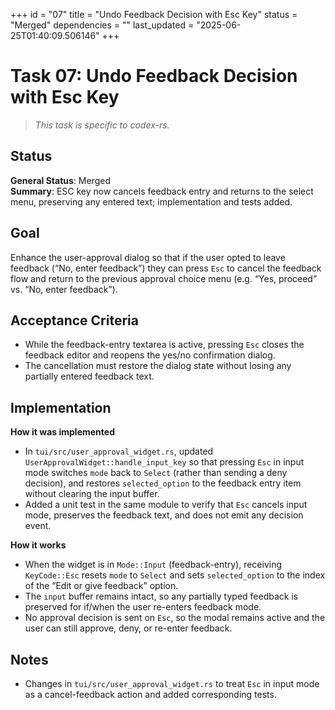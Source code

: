 +++
id = "07"
title = "Undo Feedback Decision with Esc Key"
status = "Merged"
dependencies = ""
last_updated = "2025-06-25T01:40:09.506146"
+++

# Task 07: Undo Feedback Decision with Esc Key

> *This task is specific to codex-rs.*

## Status

**General Status**: Merged  
**Summary**: ESC key now cancels feedback entry and returns to the select menu, preserving any entered text; implementation and tests added.

## Goal
Enhance the user-approval dialog so that if the user opted to leave feedback (“No, enter feedback”) they can press `Esc` to cancel the feedback flow and return to the previous approval choice menu (e.g. “Yes, proceed” vs. “No, enter feedback”).

## Acceptance Criteria
- While the feedback-entry textarea is active, pressing `Esc` closes the feedback editor and reopens the yes/no confirmation dialog.
- The cancellation must restore the dialog state without losing any partially entered feedback text.

## Implementation

**How it was implemented**  
- In `tui/src/user_approval_widget.rs`, updated `UserApprovalWidget::handle_input_key` so that pressing `Esc` in input mode switches `mode` back to `Select` (rather than sending a deny decision), and restores `selected_option` to the feedback entry item without clearing the input buffer.
- Added a unit test in the same module to verify that `Esc` cancels input mode, preserves the feedback text, and does not emit any decision event.

**How it works**  
- When the widget is in `Mode::Input` (feedback-entry), receiving `KeyCode::Esc` resets `mode` to `Select` and sets `selected_option` to the index of the “Edit or give feedback” option.  
- The `input` buffer remains intact, so any partially typed feedback is preserved for if/when the user re-enters feedback mode.  
- No approval decision is sent on `Esc`, so the modal remains active and the user can still approve, deny, or re-enter feedback.

## Notes
- Changes in `tui/src/user_approval_widget.rs` to treat `Esc` in input mode as a cancel-feedback action and added corresponding tests.
